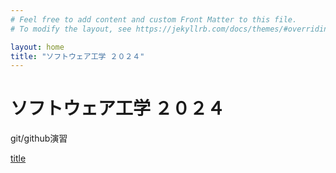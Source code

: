 ```yaml
---
# Feel free to add content and custom Front Matter to this file.
# To modify the layout, see https://jekyllrb.com/docs/themes/#overriding-theme-defaults

layout: home
title: "ソフトウェア工学 ２０２４"
---
```


# ソフトウェア工学 ２０２４

git/github演習

[title](/docs/title)
